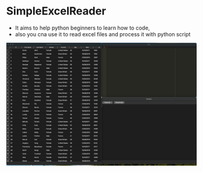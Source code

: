 # SimpleExcelReader

* It aims to help python beginners to learn how to code,
* also you cna use it to read excel files and process it with python script

<img src="./img/app.png">


